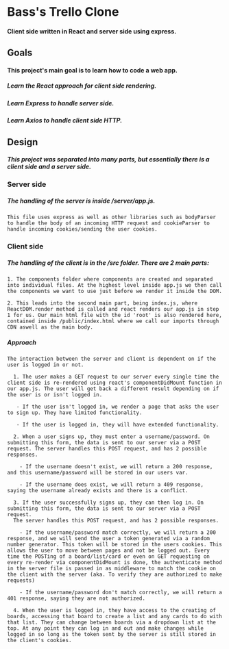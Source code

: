 # Bass's Trello Clone 

#### Client side written in React and server side using express.

## Goals

#### This project's main goal is to learn how to code a web app. 

  ##### Learn the React approach for client side rendering.

  ##### Learn Express to handle server side.

  ##### Learn Axios to handle client side HTTP.

## Design

  ##### This project was separated into many parts, but essentially there is a client side and a server side.

### Server side

  ##### The handling of the server is inside /server/app.js. 

    This file uses express as well as other libraries such as bodyParser to handle the body of an incoming HTTP request and cookieParser to handle incoming cookies/sending the user cookies.

### Client side

  ##### The handling of the client is in the /src folder. There are 2 main parts: 
    1. The components folder where components are created and separated into individual files. At the highest level inside app.js we then call the components we want to use just before we render it inside the DOM. 

    2. This leads into the second main part, being index.js, where ReactDOM.render method is called and react renders our app.js in step 1 for us. Our main html file with the id 'root' is also rendered here, contained inside /public/index.html where we call our imports through CDN aswell as the main body.

  ##### Approach

    The interaction between the server and client is dependent on if the user is logged in or not. 

      1. The user makes a GET request to our server every single time the client side is re-rendered using react's componentDidMount function in our app.js. The user will get back a different result depending on if the user is or isn't logged in. 

       - If the user isn't logged in, we render a page that asks the user to sign up. They have limited functionality. 

       - If the user is logged in, they will have extended functionality.

      2. When a user signs up, they must enter a username/password. On submitting this form, the data is sent to our server via a POST request. The server handles this POST request, and has 2 possible responses. 

        - If the username doesn't exist, we will return a 200 response, and this username/password will be stored in our users var.

        - If the username does exist, we will return a 409 response, saying the username already exists and there is a conflict.

      3. If the user successfully signs up, they can then log in. On submitting this form, the data is sent to our server via a POST request.
      The server handles this POST request, and has 2 possible responses.

        - If the username/password match correctly, we will return a 200 response, and we will send the user a token generated via a random number generator. This token will be stored in the users cookies. This allows the user to move between pages and not be logged out. Every time the POSTing of a board/list/card or even on GET requesting on every re-render via componentDidMount is done, the authenticate method in the server file is passed in as middleware to match the cookie on the client with the server (aka. To verify they are authorized to make requests)

        - If the username/password don't match correctly, we will return a 401 response, saying they are not authorized.

      4. When the user is logged in, they have access to the creating of boards, accessing that board to create a list and any cards to do with that list. They can change between boards via a dropdown list at the top. At any point they can log in and out and make changes while logged in so long as the token sent by the server is still stored in the client's cookies.